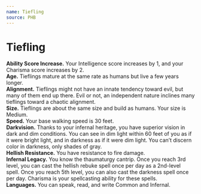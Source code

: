 ```yaml
---
name: Tiefling
source: PHB
---
```

# Tiefling

**Ability Score Increase.** Your Intelligence score
increases by 1, and your Charisma score increases by 2.<br/>
**Age.** Tieflings mature at the same rate as humans but
live a few years longer.<br/>
**Alignment.** Tieflings might not have an innate
tendency toward evil, but many of them end up there.
Evil or not, an independent nature inclines many
tieflings toward a chaotic alignment.<br/>
**Size.** Tieflings are about the same size and build as
humans. Your size is Medium.<br/>
**Speed.** Your base walking speed is 30 feet.<br/>
**Darkvision.** Thanks to your infernal heritage, you
have superior vision in dark and dim conditions. You
can see in dim light within 60 feet of you as if it were
bright light, and in darkness as if it were dim light. You
can’t discern color in darkness, only shades of gray.<br/>
**Hellish Resistance.** You have resistance to fire damage.<br/>
**Infernal Legacy.** You know the thaumaturgy cantrip.
Once you reach 3rd level, you can cast the hellish
rebuke spell once per day as a 2nd-level spell. Once you
reach 5th level, you can also cast the darkness spell
once per day. Charisma is your spellcasting ability for
these spells.<br/>
**Languages.** You can speak, read, and write Common
and Infernal.